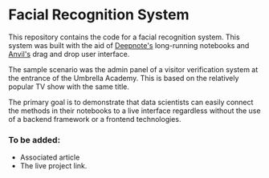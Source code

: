 # Facial Recognition System

This repository contains the code for a facial recognition system.
This system was built with the aid of [Deepnote's](https://deepnote.com/) long-running
notebooks and [Anvil's](https://anvil.works/) drag and drop user
interface.

The sample scenario was the admin panel of a
visitor verification system at the entrance of the Umbrella 
Academy. This is based on the relatively popular TV show with
the same title.

The primary goal is to demonstrate that data scientists can 
easily connect the methods in their notebooks to a live 
interface regardless without the use of a backend framework
or a frontend technologies.

### To be added:
- Associated article
- The live project link.